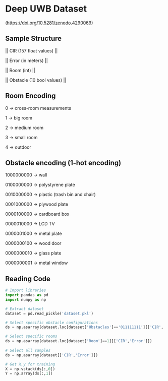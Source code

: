 # Deep UWB Dataset
          
(https://doi.org/10.5281/zenodo.4290069)


## Sample Structure

  || CIR (157 float values)    ||
  
  || Error (in meters)         ||
  
  || Room (int)                ||
  
  || Obstacle (10 bool values) ||


## Room Encoding

  0 -> cross-room measurements
  
  1 -> big room
  
  2 -> medium room
  
  3 -> small room
  
  4 -> outdoor

## Obstacle encoding (1-hot encoding)

  1000000000 -> wall
  
  0100000000 -> polystyrene plate
  
  0010000000 -> plastic (trash bin and chair)
  
  0001000000 -> plywood plate
  
  0000100000 -> cardboard box
  
  0000010000 -> LCD TV
  
  0000001000 -> metal plate
  
  0000000100 -> wood door
  
  0000000010 -> glass plate
  
  0000000001 -> metal window


## Reading Code
 
```python
# Import libraries
import pandas as pd
import numpy as np

# Extract dataset
dataset = pd.read_pickle('dataset.pkl')

# Select specific obstacle configurations
ds = np.asarray(dataset.loc[dataset['Obstacles']=='011111111'][['CIR','Error']])

# Select specific rooms
ds = np.asarray(dataset.loc[dataset['Room']==1][['CIR','Error']])
  
# Select all samples
ds = np.asarray(dataset[['CIR','Error']])

# Get X,y for training  
X = np.vstack(ds[:,0])
Y = np.array(ds[:,1])
```
  
